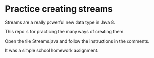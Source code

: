 # Practice creating streams

Streams are a really powerful new data type in Java 8.

This repo is for practicing the many ways of creating them.

Open the file [Streams.java](./src/main/java/com/codecool/Streams.java)
and follow the instructions in the comments.

It was a simple school homework assignment.
